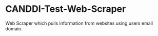 # CANDDI-Test-Web-Scraper
Web Scraper which pulls information from websites using users email domain.
